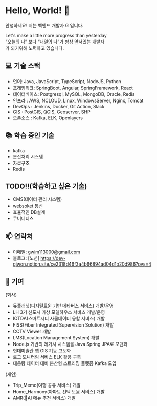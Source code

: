 # Hello, World! 👋

안녕하세요! 저는 백엔드 개발자 G 입니다.<br>

Let's make a little more progress than yesterday<br>
“오늘의 나” 보다 “내일의 나”가 항상 앞서있는 개발자<br>
가 되기위해 노력하고 있습니다.

## 💻 기술 스택

- 언어: Java, JavaScript, TypeScript, NodeJS, Python
- 프레임워크: SpringBoot, Angular, SpringFramework, React
- 데이터베이스: Postgresql, MySQL, MongoDB, Oracle, Redis
- 인프라 : AWS, NCLOUD, Linux, WindowsServer, Nginx, Tomcat
- DevOps : Jenkins, Docker, Git Action, Slack
- GIS : PostGIS, QGIS, Geoserver, SHP
- 오픈소스 : Kafka, ELK, Openlayers

## 📚 학습 중인 기술

- kafka
- 분산처리 시스템
- 자료구조
- Redis

## TODO!!(학습하고 싶은 기술)

- CMS(데이터 관리 시스템)
- websoket 통신
- 효율적인 DB설계
- 쿠버네티스

## 📫 연락처

- 이메일: gwim113000@gmail.com
- 블로그: [노션] https://dev-giwon.notion.site/ce2318d46f3a4b66894ad04d1b20d986?pvs=4


## 🤝 기여

(회사)
- 듀플래닛(디지털트윈 기반 메타버스 서비스) 개발/운영
- LH 3기 신도시 가상 모델하우스 서비스 개발/운영
- IOTDA(스마트시티 사물데이터 융합 서비스) 개발
- FISS(Fiber Integrated Supervision Solution) 개발
- CCTV Viewer 개발
- LMS(Location Management System) 개발
- Node.js 기반의 레거시 시스템을 Java Spring JPA로 모던화
- 현대미술관 앱 GIS 기능 고도화
- 로그 모니터링 서비스 ELK 활용 구축
- 대용량 데이터 대비 분산형 스트리밍 플랫폼 Kafka 도입

(개인)
- Trip_Memo(여행 공유 서비스) 개발
- Home_Harmony(아파트 선택 도움 서비스) 개발
- AMR(AI 메뉴 추천 서비스) 개발

